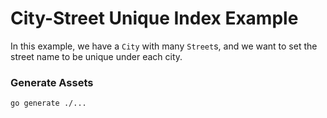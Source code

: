 # City-Street Unique Index Example

In this example, we have a `City` with many `Street`s, and we want to set the
street name to be unique under each city.

### Generate Assets

```console
go generate ./...
```
